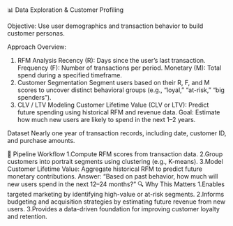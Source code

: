 📊 Data Exploration & Customer Profiling

Objective:
    Use user demographics and transaction behavior to build customer personas.

Approach Overview:
  1. RFM Analysis
     Recency (R): Days since the user’s last transaction.
     Frequency (F): Number of transactions per period.
     Monetary (M): Total spend during a specified timeframe.
  2. Customer Segmentation
     Segment users based on their R, F, and M scores to uncover distinct behavioral groups (e.g., “loyal,” “at-risk,” “big spenders”).
  3. CLV / LTV Modeling
     Customer Lifetime Value (CLV or LTV): Predict future spending using historical RFM and revenue data.
     Goal: Estimate how much new users are likely to spend in the next 1–2 years.

Dataset
  Nearly one year of transaction records, including date, customer ID, and purchase amounts.

🚀 Pipeline Workflow
    1.Compute RFM scores from transaction data.
    2.Group customers into portrait segments using clustering (e.g., K‑means).
    3.Model Customer Lifetime Value:
        Aggregate historical RFM to predict future monetary contributions.
        Answer: “Based on past behavior, how much will new users spend in the next 12–24 months?”
🔍 Why This Matters
    1.Enables targeted marketing by identifying high-value or at-risk segments.
    2.Informs budgeting and acquisition strategies by estimating future revenue from new users.
    3.Provides a data-driven foundation for improving customer loyalty and retention.
